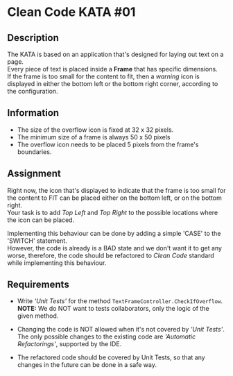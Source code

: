 ﻿# Clean Code KATA #01

## Description

The KATA is based on an application that's designed for laying out text on a page.  
Every piece of text is placed inside a **Frame** that has specific dimensions.  
If the frame is too small for the content to fit, then a *warning* icon is displayed in either the bottom left or the
bottom right corner, according to the configuration.

## Information

- The size of the overflow icon is fixed at 32 x 32 pixels.
- The minimum size of a frame is always 50 x 50 pixels
- The overflow icon needs to be placed 5 pixels from the frame's boundaries.

## Assignment

Right now, the icon that's displayed to indicate that the frame is too small for the content to FIT can be placed either
on the bottom left, or on the bottom right.  
Your task is to add *Top Left* and *Top Right* to the possible locations where the icon can be placed.

Implementing this behaviour can be done by adding a simple 'CASE' to the 'SWITCH' statement.  
However, the code is already is a BAD state and we don't want it to get any worse, therefore, the code should be
refactored to *Clean Code* standard while implementing this behaviour.

## Requirements

- Write *'Unit Tests'* for the method `TextFrameController.CheckIfOverflow`.  
  **NOTE:** We do NOT want to tests collaborators, only the logic of the given method.  

- Changing the code is NOT allowed when it's not covered by *'Unit Tests'*.  
  The only possible changes to the existing code are *'Automatic Refactorings'*, supported by the IDE.

- The refactored code should be covered by Unit Tests, so that any changes in the future can be done in a safe way.
